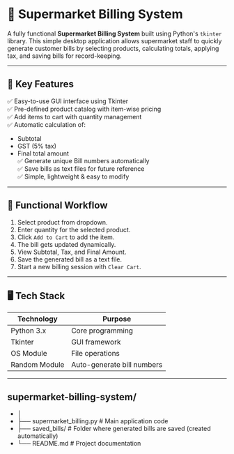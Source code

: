 # 🛒 Supermarket Billing System

A fully functional **Supermarket Billing System** built using Python's `tkinter` library. This simple desktop application allows supermarket staff to quickly generate customer bills by selecting products, calculating totals, applying tax, and saving bills for record-keeping.

---

## 📌 Key Features

✅ Easy-to-use GUI interface using Tkinter  
✅ Pre-defined product catalog with item-wise pricing  
✅ Add items to cart with quantity management  
✅ Automatic calculation of:
- Subtotal
- GST (5% tax)
- Final total amount  
✅ Generate unique Bill numbers automatically  
✅ Save bills as text files for future reference  
✅ Simple, lightweight & easy to modify

---

## 🎯 Functional Workflow

1. Select product from dropdown.
2. Enter quantity for the selected product.
3. Click `Add to Cart` to add the item.
4. The bill gets updated dynamically.
5. View Subtotal, Tax, and Final Amount.
6. Save the generated bill as a text file.
7. Start a new billing session with `Clear Cart`.

---

## 🖥️ Tech Stack

| Technology | Purpose       |
|-------------|----------------|
| Python 3.x  | Core programming |
| Tkinter     | GUI framework |
| OS Module   | File operations |
| Random Module | Auto-generate bill numbers |

---

## supermarket-billing-system/
 - │
 - ├── supermarket_billing.py   # Main application code
 - ├── saved_bills/             # Folder where generated bills are saved (created automatically)
 - └── README.md                # Project documentation
